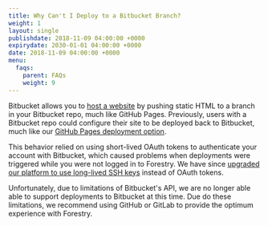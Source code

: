 ```yaml
---
title: Why Can't I Deploy to a Bitbucket Branch?
weight: 1
layout: single
publishdate: 2018-11-09 04:00:00 +0000
expirydate: 2030-01-01 04:00:00 +0000
date: 2018-11-09 04:00:00 +0000
menu:
  faqs:
    parent: FAQs
    weight: 9
---
```


Bitbucket allows you to [host a website](https://confluence.atlassian.com/bitbucket/publishing-a-website-on-bitbucket-cloud-221449776.html) by pushing static HTML to a branch in your Bitbucket repo, much like GitHub Pages. Previously, users with a Bitbucket repo could configure their site to be deployed back to Bitbucket, much like our [GitHub Pages deployment option](/docs/hosting/github-pages/).

This behavior relied on using short-lived OAuth tokens to authenticate your account with Bitbucket, which caused problems when deployments were triggered while you were not logged in to Forestry. We have since [upgraded our platform to use long-lived SSH keys](/blog/migrating-to-key-based-authentication/) instead of OAuth tokens. 

Unfortunately, due to limitations of Bitbucket's API, we are no longer able able to support deployments to Bitbucket at this time. Due do these limitations, we recommend using GitHub or GitLab to provide the optimum experience with Forestry.